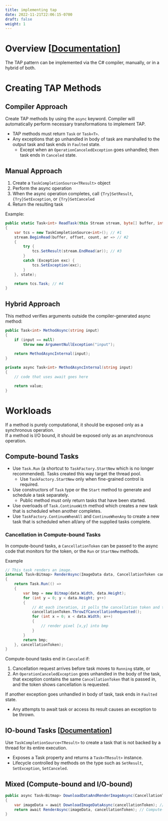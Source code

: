 ```yaml
---
title: implementing tap
date: 2022-11-21T22:06:15-0700
draft: false
weight: 1
---
```


# Overview [[Documentation](https://learn.microsoft.com/en-us/dotnet/standard/asynchronous-programming-patterns/implementing-the-task-based-asynchronous-pattern)]  

The TAP pattern can be implemented via the C# compiler, manually, or in a hybrid of both.

# Creating TAP Methods
## Compiler Approach
Create TAP methods by using the `async` keyword. Compiler will automatically perform necessary transformations to implement TAP.
- TAP methods must return `Task` or `Task<T>`.
- Any exceptions that go unhandled in body of task are marshalled to the output task and task ends in `Faulted` state.
  - Except when an `OperationCanceledException` goes unhandled; then task ends in `Canceled` state.

## Manual Approach
1. Create a `TaskCompletionSource<TResult>` object
2. Perform the async operation
3. When the async operation completes, call `{Try}SetResult`, `{Try}SetException`, or `{Try}SetCanceled`
4. Return the resulting task

Example:
```cs
public static Task<int> ReadTask(this Stream stream, byte[] buffer, int offset, int count, object state)
{
    var tcs = new TaskCompletionSource<int>(); // #1
    stream.BeginRead(buffer, offset, count, ar => // #2
    {
        try { 
            tcs.SetResult(stream.EndRead(ar)); // #3
        }
        catch (Exception exc) { 
            tcs.SetException(exc); 
        }
    }, state);

    return tcs.Task; // #4
}
```

## Hybrid Approach
This method verifies arguments outside the compiler-generated async method:
```cs
public Task<int> MethodAsync(string input)
{
    if (input == null) 
        throw new ArgumentNullException("input");
    
    return MethodAsyncInternal(input);
}

private async Task<int> MethodAsyncInternal(string input)
{
    // code that uses await goes here

    return value;
}
```
# Workloads
If a method is purely computational, it should be exposed only as a synchronous operation.  
If a method is I/O bound, it should be exposed only as an asynchronous operation.  

## Compute-bound Tasks
- Use `Task.Run` (a shortcut to `TaskFactory.StartNew` which is no longer recommended). Tasks created this way target the thread pool.
  - Use `TaskFactory.StartNew` only when fine-grained control is required.
- Use constructors of `Task` type or the `Start` method to generate and schedule a task separately.
  - Public method must only return tasks that have been started.
- Use overloads of `Task.ContinueWith` method which creates a new task that is scheduled when another completes.
- Use `TaskFactory.ContinueWhenAll` and `ContinueWhenAny` to create a new task that is scheduled when all/any of the supplied tasks complete.

### Cancellation in Compute-bound Tasks
In compute-bound tasks, a `CancellationToken` can be passed to the async code that monitors for the token, or the `Run` or `StartNew` methods.

Example
```cs
// This task renders an image.
internal Task<Bitmap> RenderAsync(ImageData data, CancellationToken cancellationToken)
{
    return Task.Run(() =>
    {
        var bmp = new Bitmap(data.Width, data.Height);
        for (int y = 0; y < data.Height; y++)
        {
            // At each iteration, it polls the cancellation token and throws if cancellation is requested.
            cancellationToken.ThrowIfCancellationRequested();
            for (int x = 0; x < data.Width; x++)
            {
                // render pixel [x,y] into bmp
            }
        }
        return bmp;
    }, cancellationToken);
}
```

Compute-bound tasks end in `Canceled` if:
1.  Cancellation request arrives before task moves to `Running` state, or
2.  An `OperationCanceledException` goes unhandled in the body of the task, that exception contains the same `CancellationToken` that is passed in, and the token shows cancellation is requested.

If another exception goes unhandled in body of task, task ends in `Faulted` state.
- Any attempts to await task or access its result causes an exception to be thrown.

## IO-bound Tasks [[Documentation](https://learn.microsoft.com/en-us/dotnet/standard/asynchronous-programming-patterns/implementing-the-task-based-asynchronous-pattern#io-bound-tasks)]  

Use `TaskCompletionSource<TResult>` to create a task that is not backed by a thread for its entire execution.
- Exposes a Task property and returns a `Task<TResult>` instance.
- Lifecycle controlled by methods on the type such as `SetResult`, `SetException`, `SetCanceled`.

## Mixed (Compute-bound and I/O-bound)
```cs
public async Task<Bitmap> DownloadDataAndRenderImageAsync(CancellationToken cancellationToken)
{
    var imageData = await DownloadImageDataAsync(cancellationToken); // I/O-bound
    return await RenderAsync(imageData, cancellationToken); // Compute-bound
}
```
